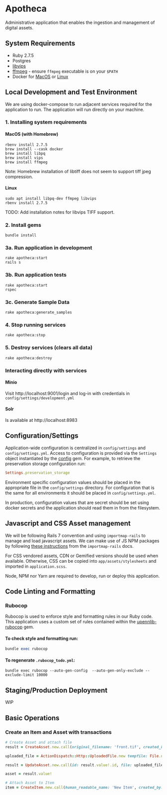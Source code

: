 # Apotheca
Administrative application that enables the ingestion and management of digital assets. 

## System Requirements
- Ruby 2.7.5
- Postgres
- [libvips](https://www.libvips.org/)
- [ffmpeg](https://ffmpeg.org/) - ensure `ffmpeg` executable is on your `$PATH`
- Docker for [MacOS](https://docs.docker.com/desktop/install/mac-install/) or [Linux](https://docs.docker.com/engine/install/)

## Local Development and Test Environment
We are using docker-compose to run adjacent services required for the application to run. The application will run directly on your machine.

### 1. Installing system requirements
#### MacOS (with Homebrew)
```shell
rbenv install 2.7.5
brew install --cask docker
brew install libpq
brew install vips
brew install ffmpeg
```
Note: Homebrew installation of libtiff does not seem to support tiff jpeg compression.

#### Linux
```shell
sudo apt install libpq-dev ffmpeg libvips
rbenv install 2.7.5
```

TODO: Add installation notes for libvips TIFF support.

### 2. Install gems
```shell
bundle install
```

### 3a. Run application in development
```shell
rake apotheca:start
rails s
```

### 3b. Run application tests
```shell
rake apotheca:start
rspec
```

### 3c. Generate Sample Data
```shell
rake apotheca:generate_samples
```

### 4. Stop running services
```shell
rake apotheca:stop
```

### 5. Destroy services (clears all data)
```shell
rake apotheca:destroy
```

### Interacting directly with services
#### Minio
Visit http://localhost:9001/login and log-in with credentials in `config/settings/development.yml`
#### Solr
Is available at http://localhost:8983

## Configuration/Settings
Application-wide configuration is centralized in `config/settings` and `config/settings.yml`. Access to configuration is provided via the `Settings` object instantiated by the [config](https://github.com/rubyconfig/config) gem. For example, to retrieve the preservation storage configuration run:

```ruby
Settings.preservation_storage
```

Environment specific configuration values should be placed in the appropriate file in the `config/settings` directory. For configuration that is the same for all environments it should be placed in `config/settings.yml`.

In production, configuration values that are secret should be set using docker secrets and the application should read them in from the filesystem.

## Javascript and CSS Asset management
We will be following Rails 7 convention and using `importmap-rails` to manage and load javascript assets. We can make use of JS NPM packages by following [these instructions](https://github.com/rails/importmap-rails#using-npm-packages-via-javascript-cdns) from the `importmap-rails` docs.

For CSS vendored assets, CDN or Gemified versions should be used when available. Otherwise, CSS can be copied into `app/assets/stylesheets` and imported in `application.scss`.

Node, NPM nor Yarn are required to develop, run or deploy this application.

## Code Linting and Formatting
### Rubocop
Rubocop is used to enforce style and formatting rules in our Ruby code. This application uses a custom set of rules contained within the [upennlib-rubocop](https://gitlab.library.upenn.edu/cgalarza/upennlib-rubocop) gem.

#### To check style and formatting run:
```ruby
bundle exec rubocop
```

#### To regenerate `.rubocop_todo.yml`:
```shell
bundle exec rubocop --auto-gen-config  --auto-gen-only-exclude --exclude-limit 10000
```

## Staging/Production Deployment
WIP

## Basic Operations
### Create an Item and Asset with transactions

```ruby
# Create Asset and attach file
result = CreateAsset.new.call(original_filename: 'front.tif', created_by: 'admin@library.upenn.edu')

uploaded_file = ActionDispatch::Http::UploadedFile.new tempfile: File.new(Rails.root.join('spec', 'fixtures', 'files', 'front.tif')), filename: 'front.tif', type: 'image/tiff'

result = UpdateAsset.new.call(id: result.value!.id, file: uploaded_file, updated_by: 'admin@library.upenn.edu')

asset = result.value!

# Attach Asset to Item
item = CreateItem.new.call(human_readable_name: 'New Item', created_by: 'admin@library.upenn.edu', descriptive_metadata: { title: ['Best Item'] }, structural_metadata: { arranged_asset_ids: [asset.id]}, asset_ids: [asset.id])
```
